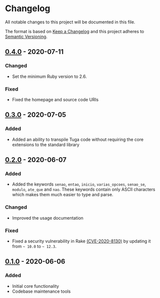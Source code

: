# Changelog
All notable changes to this project will be documented in this file.

The format is based on [Keep a Changelog](http://keepachangelog.com/en/1.0.0/)
and this project adheres to [Semantic Versioning](http://semver.org/spec/v2.0.0.html).

## [0.4.0] - 2020-07-11
### Changed
- Set the minimum Ruby version to 2.6.

### Fixed
- Fixed the homepage and source code URIs

## [0.3.0] - 2020-07-05
### Added
- Added an ability to transpile Tuga code without requiring the core extensions to the standard library

## [0.2.0] - 2020-06-07
### Added
- Added the keywords `senao`, `entao`, `inicio`, `varias_opcoes`, `senao_se`, `modulo`, `ate_que` and `nao`. These
keywords contain only ASCII characters which makes them much easier to type and parse.

### Changed
- Improved the usage documentation

### Fixed
- Fixed a security vulnerability in Rake [(CVE-2020-8130)](https://cve.mitre.org/cgi-bin/cvename.cgi?name=CVE-2020-8130)
by updating it from `~ 10.0` to `~ 12.3`.

## [0.1.0] - 2020-06-06
### Added
- Initial core functionality
- Codebase maintenance tools

[0.4.0]: https://github.com/wilsonsilva/tuga/compare/v0.3.0...v0.4.0
[0.3.0]: https://github.com/wilsonsilva/tuga/compare/v0.2.0...v0.3.0
[0.2.0]: https://github.com/wilsonsilva/tuga/compare/v0.1.0...v0.2.0
[0.1.0]: https://github.com/wilsonsilva/tuga/compare/ba17557...v0.1.0
